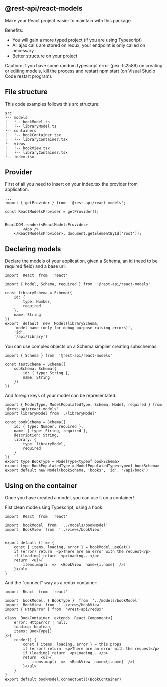 ## @rest-api/react-models

Make your React project easier to maintain with this package.

Benefits:

 - You will gain a more typed project (if you are using Typescript)
 - All ajax calls are stored on redux, your endpoint is only called on necessary
 - Better structure on your project

Caution: if you have some random typescript error (pex: ts2589) on creating or editing models, kill the process and restart npm start (on Visual Studio Code restart program).

## File structure
This code examples follows this src structure:
```
src
└-- models
|   └-- bookModel.ts
|   └-- libraryModel.ts
└-- containers
|   └-- bookContainer.tsx
|   └-- libraryContainer.tsx
└-- views
|   └-- bookView.tsx
|   └-- libraryContainer.tsx
└-- index.tsx
```
## Provider
First of all you need to insert on your index.tsx the provider from application.

    ...
    import { getProvider } from  '@rest-api/react-models';
	
	const ReactModelsProvider = getProvider();


	ReactDOM.render(<ReactModelsProvider>
			<App />
		</ReactModelsProvider>, document.getElementById('root'));

## Declaring models
Declare the models of your application, given a Schema, an id (need to be required field) and a base url:

    import  React  from  'react'
    
    import { Model, Schema, required } from  '@rest-api/react-models'
    
    const librarySchema = Schema({
        id: {
    	    type: Number,
    	    required
        },
        name: String
    })
    export  default  new  Model(librarySchema, 
	    'model name (only for debug purpose raising errors)', 
	    'id', 
	    '/api/library')

   
You can use complex objects on a Schema simplier creating subschemas:

    import { Schema } from  '@rest-api/react-models'
    
    const testSchema = Schema({
	    subSchema: Schema({
	    	id: { type: String },
	    	name: String
    	})
	})
And foreign keys of your model can be representated:

    import { ModelType, ModelPopulatedType, Schema, Model, required } from  '@rest-api/react-models'
    import libraryModel from './libraryModel'
    
    const bookSchema = Schema({
	    id: { type: Number, required },
	    name: { type: String, required },
	    description: String,
	    library: {
		    type: libraryModel,
		    required
	    }
    })
    export type BookType = ModelType<typeof bookSchema>
	export type BookPopulatedType = ModelPopulatedType<typeof bookSchema>
	export default new Model(bookSchema, 'books', 'id', '/api/book')


## Using on the container

Once you have created a model, you can use it on a container!

Fist clean mode using Typescript, using a hook:

    import  React  from  'react'
	
	import  bookModel  from  '../models/bookModel'
	import  BookView  from  '../views/bookView'

  
	export default () => {
		const { items, loading, error } = bookModel.useGet()
		if (error) return  <p>There are an error with the request</p>
		if (loading) return  <p>Loading...</p>
		return  <ul>{
			items.map(i  =>  <BookView  name={i.name}  />)
		}</ul>
	}

And the "connect" way as a redux container:

    import  React  from  'react'

	import  bookModel, { BookType }  from  '../models/bookModel'
	import  BookView  from  '../views/bookView'
	import { HttpError } from  '@rest-api/redux'

	class  BookContainer  extends  React.Component<{ 
		error: HttpError | null, 
		loading: boolean, 
		items: BookType[] 
	}>{
		render() {
			const { items, loading, error } = this.props
			if (error) return  <p>There are an error with the request</p>
			if (loading) return  <p>Loading...</p>
			return  <ul>{
				items.map(i  =>  <BookView  name={i.name}  />)
			}</ul>
		}
	}
	export default bookModel.connectGet()(BookContainer)
